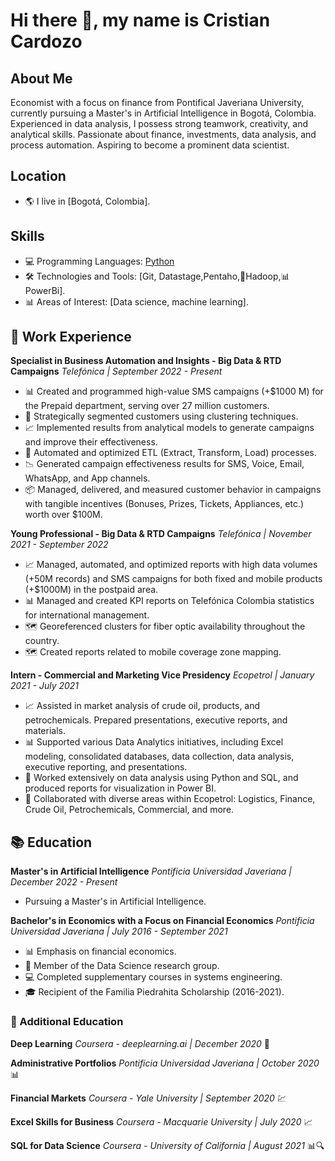 # Hi there 👋, my name is Cristian Cardozo 

## About Me
Economist with a focus on finance from Pontifical Javeriana University, currently pursuing a Master's in Artificial Intelligence in Bogotá, Colombia. Experienced in data analysis, I possess strong teamwork, creativity, and analytical skills. Passionate about finance, investments, data analysis, and process automation. Aspiring to become a prominent data scientist. 

## Location
- 🌎 I live in [Bogotá, Colombia].
  
## Skills
- 💻 Programming Languages: [Python](https://img.shields.io/badge/Python-14354C?style=for-the-badge&logo=python&logoColor=white)
- 🛠️ Technologies and Tools: [Git, Datastage,Pentaho,🐘Hadoop,📊PowerBi].
- 📊 Areas of Interest: [Data science, machine learning].
  
## 🚀 Work Experience

**Specialist in Business Automation and Insights - Big Data & RTD Campaigns**
*Telefónica | September 2022 - Present*
- 📊 Created and programmed high-value SMS campaigns (+$1000 M) for the Prepaid department, serving over 27 million customers.
- 🎯 Strategically segmented customers using clustering techniques.
- 📈 Implemented results from analytical models to generate campaigns and improve their effectiveness.
- 🤖 Automated and optimized ETL (Extract, Transform, Load) processes.
- 📉 Generated campaign effectiveness results for SMS, Voice, Email, WhatsApp, and App channels.
- 📦 Managed, delivered, and measured customer behavior in campaigns with tangible incentives (Bonuses, Prizes, Tickets, Appliances, etc.) worth over $100M.

**Young Professional - Big Data & RTD Campaigns**
*Telefónica | November 2021 - September 2022*
- 📈 Managed, automated, and optimized reports with high data volumes (+50M records) and SMS campaigns for both fixed and mobile products (+$1000M) in the postpaid area.
- 📊 Managed and created KPI reports on Telefónica Colombia statistics for international management.
- 🗺️ Georeferenced clusters for fiber optic availability throughout the country.
- 🗺️ Created reports related to mobile coverage zone mapping.

**Intern - Commercial and Marketing Vice Presidency**
*Ecopetrol | January 2021 - July 2021*
- 📈 Assisted in market analysis of crude oil, products, and petrochemicals. Prepared presentations, executive reports, and materials.
- 📊 Supported various Data Analytics initiatives, including Excel modeling, consolidated databases, data collection, data analysis, executive reporting, and presentations.
- 💼 Worked extensively on data analysis using Python and SQL, and produced reports for visualization in Power BI.
- 👥 Collaborated with diverse areas within Ecopetrol: Logistics, Finance, Crude Oil, Petrochemicals, Commercial, and more.

## 📚 Education

**Master's in Artificial Intelligence**
*Pontificia Universidad Javeriana | December 2022 - Present*
- Pursuing a Master's in Artificial Intelligence.

**Bachelor's in Economics with a Focus on Financial Economics**
*Pontificia Universidad Javeriana | July 2016 - September 2021*
- 📊 Emphasis on financial economics.
- 🧬 Member of the Data Science research group.
- 💻 Completed supplementary courses in systems engineering.
- 🎓 Recipient of the Familia Piedrahita Scholarship (2016-2021).

### 🌱 Additional Education

**Deep Learning**
*Coursera - deeplearning.ai | December 2020* 🧠

**Administrative Portfolios**
*Pontificia Universidad Javeriana | October 2020* 📊

**Financial Markets**
*Coursera - Yale University | September 2020* 💹

**Excel Skills for Business**
*Coursera - Macquarie University | July 2020* 📈

**SQL for Data Science**
*Coursera - University of California | August 2021* 📊🔍

<!--
**CristianCardozoAmin/CristianCardozoAmin** is a ✨ _special_ ✨ repository because its `README.md` (this file) appears on your GitHub profile.

Here are some ideas to get you started:

- 🔭 I’m currently working on ...
- 🌱 I’m currently learning ...
- 👯 I’m looking to collaborate on ...
- 🤔 I’m looking for help with ...
- 💬 Ask me about ...
- 📫 How to reach me: ...
- 😄 Pronouns: ...
- ⚡ Fun fact: ...
-->
